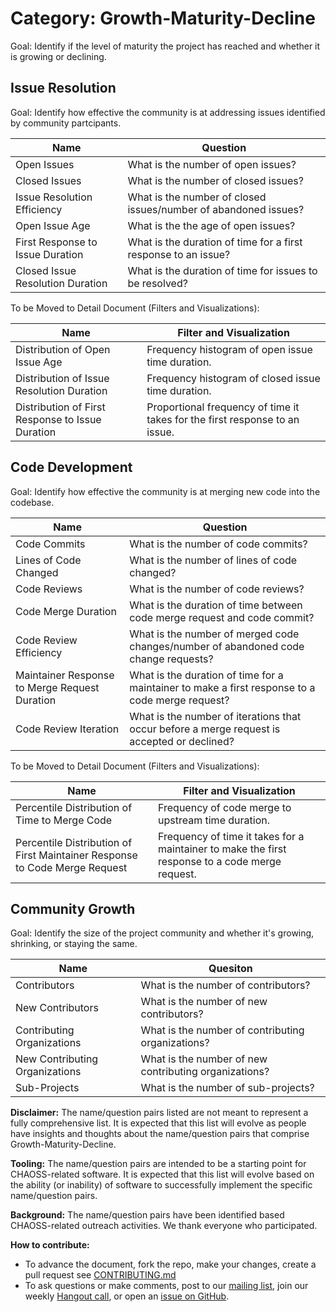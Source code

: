 # Category: Growth-Maturity-Decline

Goal: Identify if the level of maturity the project has reached and whether it is growing or declining.

## Issue Resolution

Goal: Identify how effective the community is at addressing issues identified by community partcipants.

Name | Question
--- | ---
Open Issues | What is the number of open issues? 
Closed Issues | What is the number of closed issues? 
Issue Resolution Efficiency | What is the number of closed issues/number of abandoned issues? 
Open Issue Age | What is the the age of open issues? 
First Response to Issue Duration | What is the duration of time for a first response to an issue?
Closed Issue Resolution Duration | What is the duration of time for issues to be resolved?

To be Moved to Detail Document (Filters and Visualizations): 

Name | Filter and Visualization
--- | ---
Distribution of Open Issue Age | Frequency histogram of open issue time duration.
Distribution of Issue Resolution Duration | Frequency histogram of closed issue time duration.
Distribution of First Response to Issue Duration | Proportional frequency of time it takes for the first response to an issue.

## Code Development

Goal: Identify how effective the community is at merging new code into the codebase.

Name | Question
--- | ---
Code Commits | What is the number of code commits? 
Lines of Code Changed | What is the number of lines of code changed?
Code Reviews | What is the number of code reviews?
Code Merge Duration | What is the duration of time between code merge request and code commit?
Code Review Efficiency | What is the number of merged code changes/number of abandoned code change requests?
Maintainer Response to Merge Request Duration | What is the duration of time for a maintainer to make a first response to a code merge request?
Code Review Iteration | What is the number of iterations that occur before a merge request is accepted or declined? 

To be Moved to Detail Document (Filters and Visualizations):

Name | Filter and Visualization
--- | ---
Percentile Distribution of Time to Merge Code | Frequency of code merge to upstream time duration.
Percentile Distribution of First Maintainer Response to Code Merge Request | Frequency of time it takes for a maintainer to make the first response to a code merge request.

## Community Growth

Goal: Identify the size of the project community and whether it's growing, shrinking, or staying the same.

Name | Quesiton
--- | ---
Contributors | What is the number of contributors?
New Contributors | What is the number of new contributors?
Contributing Organizations | What is the number of contributing organizations? 
New Contributing Organizations | What is the number of new contributing organizations?
Sub-Projects | What is the number of sub-projects?

**Disclaimer:**
The name/question pairs listed are not meant to represent a fully comprehensive list. It is expected that this list will evolve as people have insights and thoughts about the name/question pairs that comprise Growth-Maturity-Decline.

**Tooling:**
The name/question pairs are intended to be a starting point for CHAOSS-related software. It is expected that this list will evolve based on the ability (or inability) of software to successfully implement the specific name/question pairs.

**Background:**
The name/question pairs have been identified based CHAOSS-related outreach activities. We thank everyone who participated.

**How to contribute:**
- To advance the document, fork the repo, make your changes, create a pull request see [CONTRIBUTING.md][contrib]
- To ask questions or make comments, post to our [mailing list][ml], join our weekly [Hangout call][ho], or open an [issue on GitHub][issue].

[contrib]: .github/CONTRIBUTING.md
[ml]: https://wiki.linuxfoundation.org/chaoss/metrics#mail-list
[ho]: https://wiki.linuxfoundation.org/chaoss/metrics#weekly-hangout
[issue]: https://github.com/chaoss/metrics/issues
